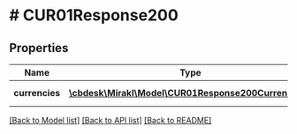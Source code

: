 # # CUR01Response200

## Properties

Name | Type | Description | Notes
------------ | ------------- | ------------- | -------------
**currencies** | [**\cbdesk\Mirakl\Model\CUR01Response200Currencies[]**](CUR01Response200Currencies.md) | List of currencies | [optional]

[[Back to Model list]](../../README.md#models) [[Back to API list]](../../README.md#endpoints) [[Back to README]](../../README.md)
